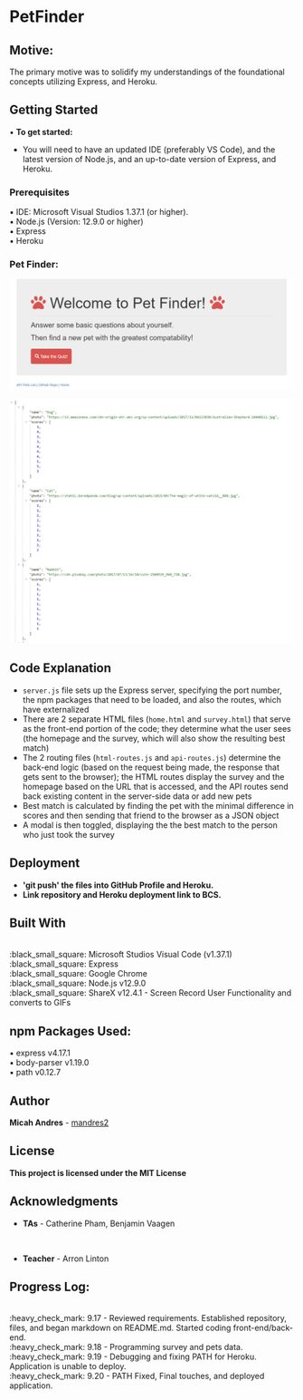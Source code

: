 # PetFinder

## Motive:
The primary motive was to solidify my understandings of the foundational concepts utilizing Express, and Heroku.

## Getting Started

:black_small_square: <b>To get started:</b> 
* You will need to have an updated IDE (preferably VS Code), and the latest version of Node.js, and an up-to-date version of Express, and Heroku.

### Prerequisites

:black_small_square: IDE: Microsoft Visual Studios 1.37.1 (or higher).
<br>
:black_small_square: Node.js (Version: 12.9.0 or higher)
<br>
:black_small_square: Express
<br>
:black_small_square: Heroku

### Pet Finder:
![alt text](https://github.com/mandres2/FriendFinder/blob/master/images/PNG/welcome_page_petFinder.png)

![alt text](https://github.com/mandres2/FriendFinder/blob/master/images/PNG/API%20Pet%20List%20.png)


## Code Explanation
- `server.js` file sets up the Express server, specifying the port number, the npm packages that need to be loaded, and also the routes, which have externalized
- There are 2 separate HTML files (`home.html` and `survey.html`) that serve as the front-end portion of the code; they determine what the user sees (the homepage and the survey, which will also show the resulting best match)
- The 2 routing files (`html-routes.js` and `api-routes.js`) determine the back-end logic (based on the request being made, the response that gets sent to the browser); the HTML routes display the survey and the homepage based on the URL that is accessed, and the API routes send back existing content in the server-side data or add new pets
- Best match is calculated by finding the pet with the minimal difference in scores and then sending that friend to the browser as a JSON object
- A modal is then toggled, displaying the the best match to the person who just took the survey

## Deployment

* <b> 'git push' the files into GitHub Profile and Heroku.</b>
* <b> Link repository and Heroku deployment link to BCS.</b>

## Built With

<br>
:black_small_square: Microsoft Studios Visual Code (v1.37.1)
<br>
:black_small_square: Express
<br>
:black_small_square: Google Chrome
<br>
:black_small_square: Node.js v12.9.0
<br>
:black_small_square: ShareX v12.4.1 - Screen Record User Functionality and converts to GIFs
<br>

## npm Packages Used:
:black_small_square: express v4.17.1
<br>
:black_small_square: body-parser v1.19.0
<br>
:black_small_square: path v0.12.7

## Author

**Micah Andres** - [mandres2](https://github.com/mandres2)

## License

<b>This project is licensed under the MIT License</b>

## Acknowledgments
* <b>TAs</b> - Catherine Pham, Benjamin Vaagen

<br>

* <b>Teacher</b> - Arron Linton

## Progress Log:
<br>
:heavy_check_mark: 9.17 - Reviewed requirements. Established repository, files, and began markdown on README.md. Started coding front-end/back-end.
<br>
:heavy_check_mark: 9.18 - Programming survey and pets data.
<br>
:heavy_check_mark: 9.19 - Debugging and fixing PATH for Heroku. Application is unable to deploy.
<br>
:heavy_check_mark: 9.20 - PATH Fixed, Final touches, and deployed application.
